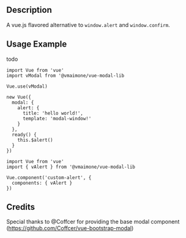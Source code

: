 ## Description
A vue.js flavored alternative to `window.alert` and `window.confirm`.

## Usage Example
todo
```
import Vue from 'vue'
import vModal from '@vmaimone/vue-modal-lib

Vue.use(vModal)

new Vue({
  modal: {
    alert: {
      title: 'hello world!',
      template: 'modal-window!'
    }
  },
  ready() {
    this.$alert()
  }
})

```

```
import Vue from 'vue'
import { vAlert } from '@vmaimone/vue-modal-lib

Vue.component('custom-alert', {
  components: { vAlert }
})

```

## Credits

Special thanks to @Coffcer for providing the base modal component (https://github.com/Coffcer/vue-bootstrap-modal)

 
